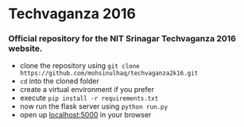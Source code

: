 # Techvaganza 2016
### Official repository for the NIT Srinagar Techvaganza 2016 website.
- clone the repository using `git clone https://github.com/mohsinulhaq/techvaganza2k16.git`
- `cd` into the cloned folder
- create a virtual environment if you prefer
- execute `pip install -r requirements.txt`
- now run the flask server using `python run.py`
- open up [localhost:5000](http://localhost:5000) in your browser
